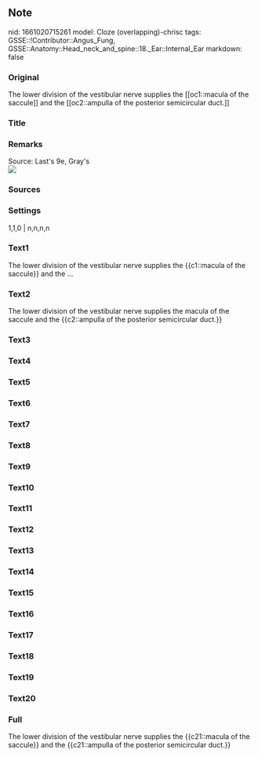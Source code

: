 ## Note
nid: 1661020715261
model: Cloze (overlapping)-chrisc
tags: GSSE::!Contributor::Angus_Fung, GSSE::Anatomy::Head_neck_and_spine::18._Ear::Internal_Ear
markdown: false

### Original
The lower division of the vestibular nerve supplies the [[oc1::macula of the saccule]] and the [[oc2::ampulla of the posterior semicircular duct.]]

### Title


### Remarks
<div>
  Source: Last's 9e, Gray's
</div>
<div><img src=
"paste-f56b8c8aca664b9b5032457abaf56708c383572f.jpg"></div>

### Sources


### Settings
1,1,0 | n,n,n,n

### Text1
The lower division of the vestibular nerve supplies the {{c1::macula of the saccule}} and the ...

### Text2
The lower division of the vestibular nerve supplies the macula of the saccule and the {{c2::ampulla of the posterior semicircular duct.}}

### Text3


### Text4


### Text5


### Text6


### Text7


### Text8


### Text9


### Text10


### Text11


### Text12


### Text13


### Text14


### Text15


### Text16


### Text17


### Text18


### Text19


### Text20


### Full
The lower division of the vestibular nerve supplies the {{c21::macula of the saccule}} and the {{c21::ampulla of the posterior semicircular duct.}}
